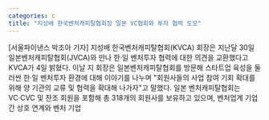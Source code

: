 ```yaml
---
categories: c
title: "지성배 한국벤처캐피탈협회장 일본 VC협회와 투자 협력 도모"
---
```

[서울파이낸스 박조아 기자] 지성배 한국벤처캐피탈협회(KVCA) 회장은 지난달 30일 일본벤처캐피탈협회(JVCA)와 만나 한·일 벤처투자 협력에 대한 의견을 교환했다고 KVCA가 4일 밝혔다. 이날 지 회장은 일본벤처캐피탈협회를 방문해 스타트업 육성을 둘러싼 한·일 벤처투자 환경에 대해 이야기를 나누며 "회원사들의 사업 참여 기회 확대를 위해 양 기관의 교류 및 협력을 확대해 나가자"고 말했다. 일본 벤처캐피탈협회는 VC·CVC 및 찬조 회원을 포함해 총 318개의 회원사를 보유하고 있으며, 벤처업계 기업간 상호 연계와 벤처 기업